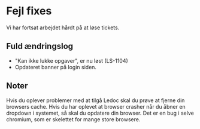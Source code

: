 # Fejl fixes
Vi har fortsat arbejdet hårdt på at løse tickets.

## Fuld ændringslog
 - "Kan ikke lukke opgaver", er nu løst (LS-1104)
 - Opdateret banner på login siden.

## Noter
Hvis du oplever problemer med at tilgå Ledoc skal du prøve at fjerne din browsers cache. 
Hvis du har oplevet at browser crasher når du åbner en dropdown i systemet, så skal du opdatere din browser. Det er en bug i selve chromium, som er skelettet for mange store browsere.
